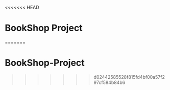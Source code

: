 <<<<<<< HEAD
# BookShop Project
=======
# BookShop-Project
>>>>>>> d02442585528f815fd4bf00a57f297cf584b84b6
